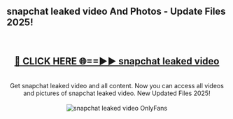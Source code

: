 <h2>snapchat leaked video And Photos - Update Files 2025!</h2>
<br>
<div align="center">
<h2><a href="https://betterlinks.top/A2PfLJ" rel="nofollow">🔴 CLICK HERE 🌐==►► snapchat leaked video</a></h2>
<br>
Get snapchat leaked video and all content. Now you can access all videos and pictures of snapchat leaked video. New Updated Files 2025!
<br>
<br>
<a href="https://betterlinks.top/A2PfLJ" rel="nofollow" data-target="animated-image.originalLink"><img src="https://i.imgur.com/dJHk4Zq.gif" alt="snapchat leaked video OnlyFans" style="max-width: 100%; display: inline-block;" data-target="animated-image.originalImage"></a>
</div>
<br>